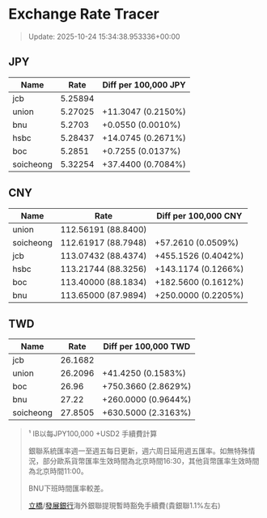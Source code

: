# Exchange Rate Tracer

> Update: 2025-10-24 15:34:38.953336+00:00

## JPY

| Name      |    Rate | Diff per 100,000 JPY   |
|-----------|---------|------------------------|
| jcb       | 5.25894 |                        |
| union     | 5.27025 | +11.3047 (0.2150%)     |
| bnu       | 5.2703  | +0.0550 (0.0010%)      |
| hsbc      | 5.28437 | +14.0745 (0.2671%)     |
| boc       | 5.2851  | +0.7255 (0.0137%)      |
| soicheong | 5.32254 | +37.4400 (0.7084%)     |

## CNY

| Name      | Rate                | Diff per 100,000 CNY   |
|-----------|---------------------|------------------------|
| union     | 112.56191	(88.8400) |                        |
| soicheong | 112.61917	(88.7948) | +57.2610 (0.0509%)     |
| jcb       | 113.07432	(88.4374) | +455.1526 (0.4042%)    |
| hsbc      | 113.21744	(88.3256) | +143.1174 (0.1266%)    |
| boc       | 113.40000	(88.1834) | +182.5600 (0.1612%)    |
| bnu       | 113.65000	(87.9894) | +250.0000 (0.2205%)    |

## TWD

| Name      |    Rate | Diff per 100,000 TWD   |
|-----------|---------|------------------------|
| jcb       | 26.1682 |                        |
| union     | 26.2096 | +41.4250 (0.1583%)     |
| boc       | 26.96   | +750.3660 (2.8629%)    |
| bnu       | 27.22   | +260.0000 (0.9644%)    |
| soicheong | 27.8505 | +630.5000 (2.3163%)    |


> ¹ IB以每JPY100,000 +USD2 手續費計算
>
> 銀聯系統匯率週一至週五每日更新，週六周日延用週五匯率。如無特殊情況，部分歐系貨幣匯率生效時間為北京時間16:30，其他貨幣匯率生效時間為北京時間11:00。
>
> BNU下班時間匯率較差。
>
> [立橋](https://www.wlbank.com.mo/uploads/ueditor/file/20181211/1544536513900230.pdf)/[發展銀行](https://www.mdb.com.mo/Service_Charges_20230728.pdf)海外銀聯提現暫時豁免手續費(貴銀聯1.1%左右)

